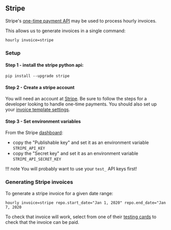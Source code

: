 
## Stripe

Stripe's [one-time payment API](https://stripe.com/docs/payments/checkout/one-time) may be used to process hourly invoices. 

This allows us to generate invoices in a single command:

`hourly invoice=stripe`

### Setup

#### Step 1 - install the stripe python api:

`pip install --upgrade stripe`


#### Step 2 - Create a stripe account

You will need an account at [Stripe](https://stripe.com/). Be sure to follow the steps for a developer looking to handle one-time payments. You should also set up your [invoice template settings](https://dashboard.stripe.com/account/billing/invoice).

#### Step 3 - Set environment variables

From the Stripe [dashboard](https://dashboard.stripe.com/apikeys):

* copy the "Publishable key" and set it as an environment variable `STRIPE_API_KEY` 
* copy the "Secret key" and set it as an environment variable `STRIPE_API_SECRET_KEY`

!!! note
    You will probably want to use your `test_` API keys first!

### Generating Stripe invoices

To generate a stripe invoice for a given date range:

`hourly invoice=stripe repo.start_date="Jan 1, 2020" repo.end_date="Jan 7, 2020`

To check that invoice will work, select from one of their [testing cards](https://stripe.com/docs/testing#cards) to check that the invoice can be paid.